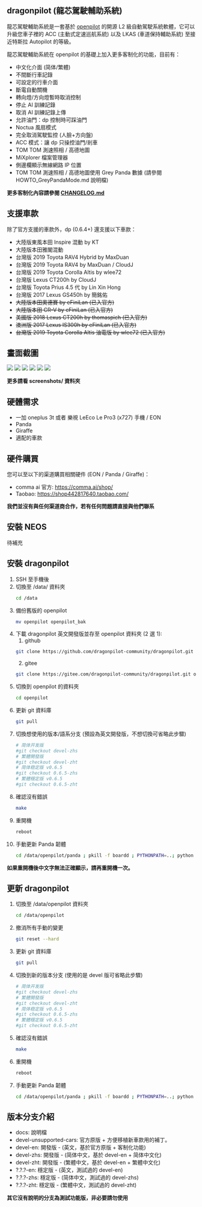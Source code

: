 dragonpilot (龍芯駕駛輔助系統)
---
龍芯駕駛輔助系統是一套基於 [openpilot](https://github.com/commaai/openpilot/) 的開源 L2 級自動駕駛系統軟體，它可以升級您車子裡的 ACC (主動式定速巡航系統) 以及 LKAS (車道保持輔助系統) 至接近特斯拉 Autopilot 的等級。 

龍芯駕駛輔助系統在 openpilot 的基礎上加入更多客制化的功能，目前有：

* 中文化介面 (简体/繁體)
* 不間斷行車記錄
* 可設定的行車介面
* 斷電自動關機
* 轉向燈/方向燈暫時取消控制
* 停止 AI 訓練記錄
* 取消 AI 訓練記錄上傳
* 允許油門：dp 控制時可踩油門
* Noctua 風扇模式
* 完全取消駕駛監控 (人臉+方向盤)
* ACC 模式：讓 dp 只操控油門/剎車
* TOM TOM 測速照相 / 高德地圖
* MiXplorer 檔案管理器
* 側邊欄顯示無線網路 IP 位置
* TOM TOM 測速照相 / 高德地圖使用 Grey Panda 數據 (請參閱 HOWTO_GreyPandaMode.md 說明檔)

**更多客制化內容請參閱 [CHANGELOG.md](CHANGELOG.md)**

支援車款
---
除了官方支援的車款外，dp (0.6.4+) 還支援以下車款：
* 大陸版東風本田 Inspire 混動 by KT
* 大陸版本田雅閣混動 
* 台灣版 2019 Toyota RAV4 Hybrid by MaxDuan
* 台灣版 2019 Toyota RAV4 by MaxDuan / CloudJ
* 台灣版 2019 Toyota Corolla Altis by wlee72
* 台灣版 Lexus CT200h by CloudJ
* 台灣版 Toyota Prius 4.5 代 by Lin Xin Hong
* 台灣版 2017 Lexus GS450h by 簡銘佑
* ~~大陸版本田奧德賽 by eFiniLan (已入官方)~~
* ~~大陸版本田 CR-V by eFiniLan (已入官方)~~
* ~~美國版 2018 Lexus CT200h by thomaspich (已入官方)~~
* ~~澳洲版 2017 Lexus IS300h by eFiniLan (已入官方)~~
* ~~台灣版 2019 Toyota Corolla Altis 油電版 by wlee72 (已入官方)~~


畫面截圖
---
![](dp_1.png) ![](dp_2.png) ![](dp_3.png) ![](dp_4.png) ![](dp_5.png) ![](dp_6.png)

**更多請看 screenshots/ 資料夾**


硬體需求
---
* 一加 oneplus 3t 或者 樂視 LeEco Le Pro3 (x727) 手機 / EON
* Panda
* Giraffe
* 適配的車款


硬件購買
---
您可以至以下的渠道購買相關硬件 (EON / Panda / Giraffe)：

* comma ai 官方: https://comma.ai/shop/
* Taobao: https://shop442817640.taobao.com/

**我們並沒有與任何渠道商合作，若有任何問題請直接與他們聯系**


安裝 NEOS
---
待補充


安裝 dragonpilot
---
 
1. SSH 至手機後
2. 切換至 /data/ 資料夾 
    ```bash
    cd /data
    ```
3. 備份舊版的 openpilot
    ```bash
    mv openpilot openpilot_bak
    ```
4. 下載 dragonpilot 英文開發版並存至 openpilot 資料夾 (2 選 1):
    1. github 
    ```bash
    git clone https://github.com/dragonpilot-community/dragonpilot.git openpilot --branch devel-en
    ```
    2. gitee
    ```bash 
    git clone https://gitee.com/dragonpilot-community/dragonpilot.git openpilot --branch devel-en
    ```
5. 切換到 openpilot 的資料夾
    ```bash
    cd openpilot
    ```
6. 更新 git 資料庫
    ```bash
    git pull
    ```
7. 切換想使用的版本/語系分支 (預設為英文開發版，不想切換可省略此步驟)
    ```bash
    # 简体开发版
    #git checkout devel-zhs
    # 繁體開發版
    #git checkout devel-zht
    # 简体稳定版 v0.6.5
    #git checkout 0.6.5-zhs      
    # 繁體穩定版 v0.6.5
    #git checkout 0.6.5-zht
    ```
8. 確認沒有錯誤
    ```bash
    make
    ```
9.  重開機
    ```bash
    reboot
    ```
10. 手動更新 Panda 韌體
    ```bash
    cd /data/openpilot/panda ; pkill -f boardd ; PYTHONPATH=..; python -c "from panda import Panda; Panda().flash()"
    ```

**如果重開機後中文字無法正確顯示，請再重開機一次。**


更新 dragonpilot
---
1. 切換至 /data/openpilot 資料夾 
    ```bash
    cd /data/openpilot
    ```
2. 撤消所有手動的變更
    ```bash
    git reset --hard
    ```
3. 更新 git 資料庫
    ```bash
    git pull
    ```
4. 切換到新的版本分支 (使用的是 devel 版可省略此步驟)
    ```bash
    # 简体开发版
    #git checkout devel-zhs
    # 繁體開發版
    #git checkout devel-zht
    # 简体稳定版 v0.6.5
    #git checkout 0.6.5-zhs      
    # 繁體穩定版 v0.6.5
    #git checkout 0.6.5-zht
    ```
5. 確認沒有錯誤
    ```bash
    make
    ```
6.  重開機
    ```bash
    reboot
    ```
7. 手動更新 Panda 韌體
    ```bash
    cd /data/openpilot/panda ; pkill -f boardd ; PYTHONPATH=..; python -c "from panda import Panda; Panda().flash()"
    ```

版本分支介紹
---
* docs: 說明檔
* devel-unsupported-cars: 官方原版 + 方便移植新車款用的補丁。
* devel-en: 開發版 - (英文，基於官方原版 + 客制化功能)
* devel-zhs: 開發版 - (简体中文，基於 devel-en + 简体中文化)
* devel-zht: 開發版 - (繁體中文，基於 devel-en + 繁體中文化)
* ?.?.?-en: 穩定版 - (英文，測試過的 devel-en)
* ?.?.?-zhs: 穩定版 - (简体中文，測試過的 devel-zhs)
* ?.?.?-zht: 穩定版 - (繁體中文，測試過的 devel-zht)

**其它沒有說明的分支為測試功能版，非必要請勿使用**
